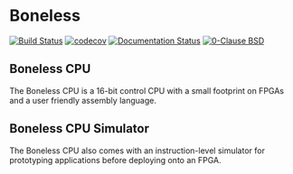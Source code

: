 # Boneless

[![Build Status](https://travis-ci.org/whitequark/boneless.svg?branch=master)](https://travis-ci.org/whitequark/boneless)
[![codecov](https://codecov.io/gh/whitequark/boneless/branch/master/graph/badge.svg)](https://codecov.io/gh/whitequark/boneless)
[![Documentation Status](https://readthedocs.org/projects/boneless/badge/?version=latest)](https://boneless.readthedocs.io/en/latest/?badge=latest)
[![0-Clause BSD](https://img.shields.io/badge/license-0BSD-green.svg)](http://landley.net/toybox/license.html)

## Boneless CPU

The Boneless CPU is a 16-bit control CPU with a small footprint on FPGAs and
a user friendly assembly language.

## Boneless CPU Simulator

The Boneless CPU also comes with an instruction-level simulator for prototyping
applications before deploying onto an FPGA.
